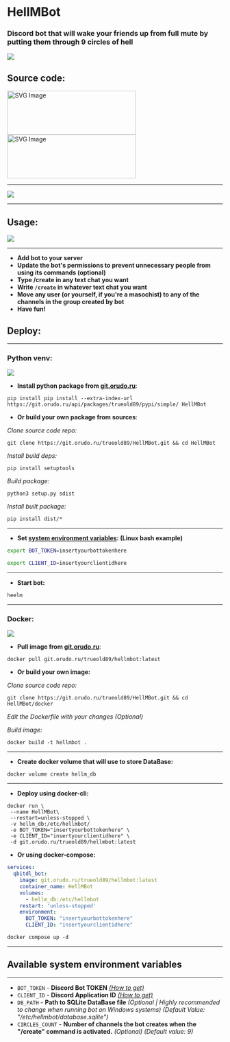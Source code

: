 # HellMBot

### Discord bot that will wake your friends up from full mute by putting them through 9 circles of hell

![](https://cdn.orudo.ru/.work/trueold89/git/hellm/Header.png)

## Source code:
[<img src="https://cdn.orudo.ru/.work/trueold89/git/hellm/orudo.svg" alt="SVG Image" width="300" height="102" style="padding-right: 10px">](https://git.orudo.ru/trueold89/HellMBot)
[<img src="https://cdn.orudo.ru/.work/trueold89/git/hellm/github.svg" alt="SVG Image" width="300" height="102" style="padding-right: 10px">](https://github.com/Trueold89/HellMBot)

***

![](https://cdn.orudo.ru/.work/trueold89/git/hellm/example.gif)

***

## Usage:


![](https://cdn.orudo.ru/.work/trueold89/git/hellm/faq.png)

---

- **Add bot to your server**
- **Update the bot's permissions to prevent unnecessary people from using its commands (optional)**
- **Type /create in any text chat you want**
- **Write `/create` in whatever text chat you want**
- **Move any user (or yourself, if you're a masochist) to any of the channels in the group created by bot**
- **Have fun!**

## Deploy:

***

### Python venv:


![](https://cdn.orudo.ru/.work/trueold89/git/hellm/python.png)

- **Install python package from [git.orudo.ru](https://git.orudo.ru/trueold89/HellMBot/packages)**:
```shell
pip install pip install --extra-index-url https://git.orudo.ru/api/packages/trueold89/pypi/simple/ HellMBot 
```

- **Or build your own package from sources**:

*Clone source code repo:*
```shell
git clone https://git.orudo.ru/trueold89/HellMBot.git && cd HellMBot
```
*Install build deps:*
```shell
pip install setuptools
```
*Build package:*
```shell
python3 setup.py sdist
```

*Install built package:*
```shell
pip install dist/*
```

---

- **Set [system environment variables](#available-system-environment-variables): (Linux bash example)**
```bash
export BOT_TOKEN=insertyourbottokenhere
```
```bash
export CLIENT_ID=insertyourclientidhere
```

---

- **Start bot:**
```shell
heelm
```

***

### Docker:

![](https://cdn.orudo.ru/.work/trueold89/git/hellm/docker.png)

- **Pull image from [git.orudo.ru](https://git.orudo.ru/trueold89/HellMBot/packages)**:
```shell
docker pull git.orudo.ru/trueold89/hellmbot:latest
```

- **Or build your own image:**

*Clone source code repo:*
```shell
git clone https://git.orudo.ru/trueold89/HellMBot.git && cd HellMBot/docker
```

*Edit the Dockerfile with your changes (Optional)*

*Build image:*
```shell
docker build -t hellmbot .
```

---

- **Create docker volume that will use to store DataBase:**
```shell
docker volume create hellm_db
```

---

- **Deploy using docker-cli:**
```shell
docker run \
 --name HellMBot\
 --restart=unless-stopped \
 -v hellm_db:/etc/hellmbot/
 -e BOT_TOKEN="insertyourbottokenhere" \
 -e CLIENT_ID="insertyourclientidhere" \
 -d git.orudo.ru/trueold89/hellmbot:latest
```

- **Or using docker-compose:**

```yml
services:
  qbitdl_bot:
    image: git.orudo.ru/trueold89/hellmbot:latest
    container_name: HellMBot 
    volumes:
      - hellm_db:/etc/hellmbot
    restart: 'unless-stopped'
    environment:
      BOT_TOKEN: "insertyourbottokenhere"
      CLIENT_ID: "insertyourclientidhere"
```

```shell
docker compose up -d
```

***

## Available system environment variables

***

- `BOT_TOKEN` - **Discord Bot TOKEN** *[(How to get)](https://discordjs.guide/preparations/setting-up-a-bot-application.html#creating-your-bot)*
- `CLIENT_ID` - **Discord Application ID** *[(How to get)](https://docs.discordadvertising.com/getting-your-application-id)*
- `DB_PATH` - **Path to SQLite DataBase file** *(Optional | Highly recommended to change when running bot on Windows systems) (Default Value: "/etc/hellmbot/database.sqlite")*
- `CIRCLES_COUNT` - **Number of channels the bot creates when the "/create" command is activated.** *(Optional)* *(Default value: 9)*